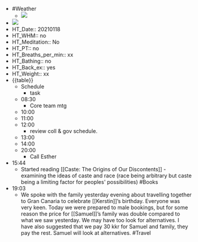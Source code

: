- #Weather
    - ![](https://firebasestorage.googleapis.com/v0/b/firescript-577a2.appspot.com/o/imgs%2Fapp%2FDavidsroam%2F6JLAYpHQNz.png?alt=media&token=1ff322b3-72a4-455e-95b2-edd852df7ab9)
- ![](https://firebasestorage.googleapis.com/v0/b/firescript-577a2.appspot.com/o/imgs%2Fapp%2FDavidsroam%2FmW6dI8DKiu.jpg?alt=media&token=97a7522d-e6f7-4be8-aa72-468b6ceb9983)
- HT_Date:: 20210118
- HT_WHM:: no 
- HT_Meditation:: No 
- HT_PT:: no
- HT_Breaths_per_min:: xx 
- HT_Bathing:: no 
- HT_Back_ex:: yes
- HT_Weight:: xx
- {{table}} 
    - Schedule 
        - task
    - 08:30
        - Core team mtg
    - 10:00 
    - 11:00 
    - 12:00
        - review coll & gov schedule.
    - 13:00
    - 14:00 
    - 20:00
        - Call Esther
- 15:44
    - Started reading [[Caste: The Origins of Our Discontents]] - examining the ideas of caste and race (race being arbitrary but caste being a limiting factor for peoples' possibilities) #Books
- 19:03
    - We spoke with the family yesterday evening about travelling together to Gran Canaria to celebrate [[Kerstin]]’s birthday. Everyone was very keen. Today we were prepared to male bookings, but for some reason the price for [[Samuel]]’s family was double compared to what we saw yesterday. We may have too look for alternatives. I have also suggested that we pay 30 kkr for Samuel and family, they pay the rest. Samuel will look at alternatives. #Travel

